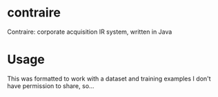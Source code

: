 # contraire
Contraire: corporate acquisition IR system, written in Java

# Usage
This was formatted to work with a dataset and training examples I don't have permission to share, so...
